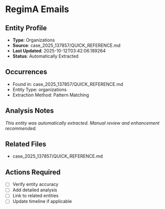 # RegimA Emails

## Entity Profile
- **Type**: Organizations
- **Source**: case_2025_137857/QUICK_REFERENCE.md
- **Last Updated**: 2025-10-12T03:42:06.189264
- **Status**: Automatically Extracted

## Occurrences
- Found in: case_2025_137857/QUICK_REFERENCE.md
- Entity Type: organizations
- Extraction Method: Pattern Matching

## Analysis Notes
*This entity was automatically extracted. Manual review and enhancement recommended.*

## Related Files
- case_2025_137857/QUICK_REFERENCE.md

## Actions Required
- [ ] Verify entity accuracy
- [ ] Add detailed analysis
- [ ] Link to related entities
- [ ] Update timeline if applicable
